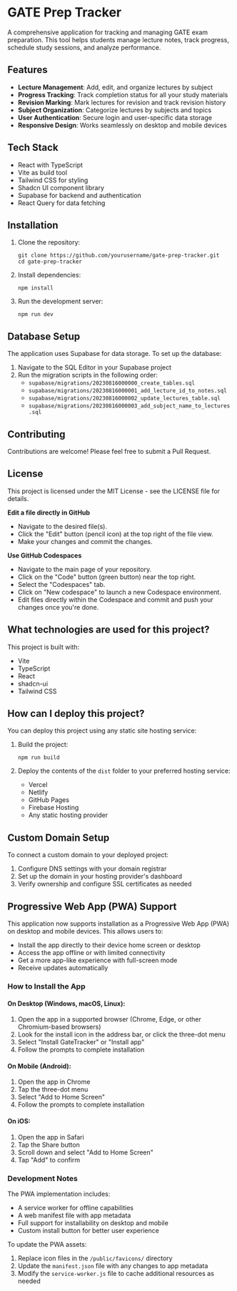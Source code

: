 # GATE Prep Tracker

A comprehensive application for tracking and managing GATE exam preparation. This tool helps students manage lecture notes, track progress, schedule study sessions, and analyze performance.

## Features

- **Lecture Management**: Add, edit, and organize lectures by subject
- **Progress Tracking**: Track completion status for all your study materials
- **Revision Marking**: Mark lectures for revision and track revision history
- **Subject Organization**: Categorize lectures by subjects and topics
- **User Authentication**: Secure login and user-specific data storage
- **Responsive Design**: Works seamlessly on desktop and mobile devices

## Tech Stack

- React with TypeScript
- Vite as build tool
- Tailwind CSS for styling
- Shadcn UI component library
- Supabase for backend and authentication
- React Query for data fetching

## Installation

1. Clone the repository:
   ```
   git clone https://github.com/yourusername/gate-prep-tracker.git
   cd gate-prep-tracker
   ```

2. Install dependencies:
   ```
   npm install
   ```

3. Run the development server:
   ```
   npm run dev
   ```

## Database Setup

The application uses Supabase for data storage. To set up the database:

1. Navigate to the SQL Editor in your Supabase project
2. Run the migration scripts in the following order:
   - `supabase/migrations/20230816000000_create_tables.sql`
   - `supabase/migrations/20230816000001_add_lecture_id_to_notes.sql`
   - `supabase/migrations/20230816000002_update_lectures_table.sql`
   - `supabase/migrations/20230816000003_add_subject_name_to_lectures.sql`

## Contributing

Contributions are welcome! Please feel free to submit a Pull Request.

## License

This project is licensed under the MIT License - see the LICENSE file for details.

**Edit a file directly in GitHub**

- Navigate to the desired file(s).
- Click the "Edit" button (pencil icon) at the top right of the file view.
- Make your changes and commit the changes.

**Use GitHub Codespaces**

- Navigate to the main page of your repository.
- Click on the "Code" button (green button) near the top right.
- Select the "Codespaces" tab.
- Click on "New codespace" to launch a new Codespace environment.
- Edit files directly within the Codespace and commit and push your changes once you're done.

## What technologies are used for this project?

This project is built with:

- Vite
- TypeScript
- React
- shadcn-ui
- Tailwind CSS

## How can I deploy this project?

You can deploy this project using any static site hosting service:

1. Build the project:
   ```
   npm run build
   ```

2. Deploy the contents of the `dist` folder to your preferred hosting service:
   - Vercel
   - Netlify
   - GitHub Pages
   - Firebase Hosting
   - Any static hosting provider

## Custom Domain Setup

To connect a custom domain to your deployed project:

1. Configure DNS settings with your domain registrar
2. Set up the domain in your hosting provider's dashboard
3. Verify ownership and configure SSL certificates as needed

## Progressive Web App (PWA) Support

This application now supports installation as a Progressive Web App (PWA) on desktop and mobile devices. This allows users to:

- Install the app directly to their device home screen or desktop
- Access the app offline or with limited connectivity
- Get a more app-like experience with full-screen mode
- Receive updates automatically

### How to Install the App

#### On Desktop (Windows, macOS, Linux):

1. Open the app in a supported browser (Chrome, Edge, or other Chromium-based browsers)
2. Look for the install icon in the address bar, or click the three-dot menu
3. Select "Install GateTracker" or "Install app"
4. Follow the prompts to complete installation

#### On Mobile (Android):

1. Open the app in Chrome
2. Tap the three-dot menu
3. Select "Add to Home Screen"
4. Follow the prompts to complete installation

#### On iOS:

1. Open the app in Safari
2. Tap the Share button
3. Scroll down and select "Add to Home Screen"
4. Tap "Add" to confirm

### Development Notes

The PWA implementation includes:
- A service worker for offline capabilities
- A web manifest file with app metadata
- Full support for installability on desktop and mobile
- Custom install button for better user experience

To update the PWA assets:
1. Replace icon files in the `/public/favicons/` directory
2. Update the `manifest.json` file with any changes to app metadata
3. Modify the `service-worker.js` file to cache additional resources as needed
